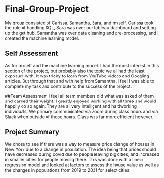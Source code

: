 # Final-Group-Project
My group consisted of Carissa, Samantha, Sara, and myself. Carissa took the role of handling SQL, Sara was over our tableau dashboard and setting up the get hub, Samantha was over data cleaning and pre-processing, and I created the machine learning model.

## Self Assessment
As for myself and the machine learning model. I had the most interest in this section of the project, but probably also the topic we all had the least exposure with. It was tricky to learn from YouTube videos and Googling articles. But through that and with help from Samantha, I feel I was able to complete my task and contribute to the success of the project. 

##Team Assessment
I feel all team members did what was asked of them and carried their weight. I greatly enjoyed working with all three and would happily do so again. They are all very intelligent and hardworking individuals. We primary communicated via Zoom during class hours and via Slack when outside of those hours. Class was far more efficient however. 

## Project Summary
We chose to see if there was a way to measure price change of houses in New York due to a change in population. The idea being that prices should have decreased during covid due to people leaving big cities, and increased in smaller cities for people moving there. This was done with a linear regression model and looked at factors to assess the house value as well as the changes in populations from 2019 to 2021 for select cities. 
